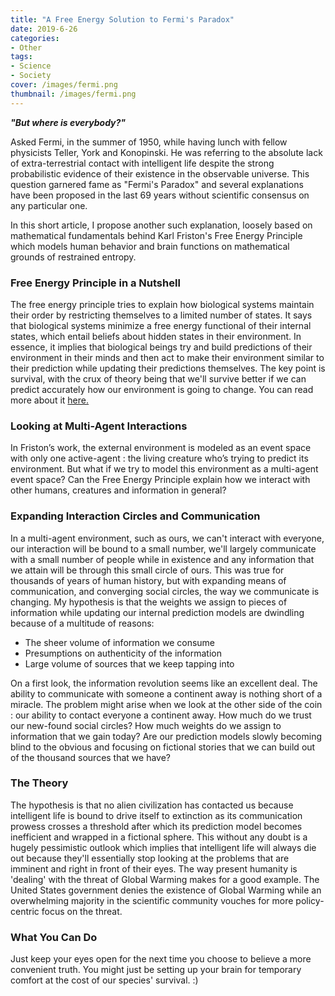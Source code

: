 ```yaml
---
title: "A Free Energy Solution to Fermi's Paradox"
date: 2019-6-26
categories:
- Other
tags:
- Science
- Society
cover: /images/fermi.png
thumbnail: /images/fermi.png
---
```


***"But where is everybody?"***

Asked Fermi, in the summer of 1950, while having lunch with fellow physicists Teller, York and Konopinski. He was referring to the absolute lack of extra-terrestrial contact with intelligent life despite the strong probabilistic evidence of their existence in the observable universe. This question garnered fame as "Fermi's Paradox" and several explanations have been proposed in the last 69 years without scientific consensus on any particular one.

In this short article, I propose another such explanation, loosely based on mathematical fundamentals behind Karl Friston's Free Energy Principle which models human behavior and brain functions on mathematical grounds of restrained entropy.

<!--more-->

### Free Energy Principle in a Nutshell

The free energy principle tries to explain how biological systems maintain their order by restricting themselves to a limited number of states. It says that biological systems minimize a free energy functional of their internal states, which entail beliefs about hidden states in their environment. In essence, it implies that biological beings try and build predictions of their environment in their minds and then act to make their environment similar to their prediction while updating their predictions themselves. The key point is survival, with the crux of theory being that we'll survive better if we can predict accurately how our environment is going to change. You can read more about it [here.](https://en.wikipedia.org/wiki/Free_energy_principle)

### Looking at Multi-Agent Interactions

In Friston’s work, the external environment is modeled as an event space with only one active-agent : the living creature who’s trying to predict its environment. But what if we try to model this environment as a multi-agent event space? Can the Free Energy Principle explain how we interact with other humans, creatures and information in general?

### Expanding Interaction Circles and Communication

In a multi-agent environment, such as ours, we can't interact with everyone, our interaction will be bound to a small number, we'll largely communicate with a small number of people while in existence and any information that we attain will be through this small circle of ours. This was true for thousands of years of human history, but with expanding means of communication, and converging social circles, the way we communicate is changing. My hypothesis is that the weights we assign to pieces of information while updating our internal prediction models are dwindling because of a multitude of reasons:

- The sheer volume of information we consume
- Presumptions on authenticity of the information
- Large volume of sources that we keep tapping into

On a first look, the information revolution seems like an excellent deal. The ability to communicate with someone a continent away is nothing short of a miracle. The problem might arise when we look at the other side of the coin : our ability to contact everyone a continent away. How much do we trust our new-found social circles? How much weights do we assign to information that we gain today? Are our prediction models slowly becoming blind to the obvious and focusing on fictional stories that we can build out of the thousand sources that we have?

### The Theory

The hypothesis is that no alien civilization has contacted us because intelligent life is bound to drive itself to extinction as its communication prowess crosses a threshold after which its prediction model becomes inefficient and wrapped in a fictional sphere. This without any doubt is a hugely pessimistic outlook which implies that intelligent life will always die out because they'll essentially stop looking at the problems that are imminent and right in front of their eyes. The way present humanity is 'dealing' with the threat of Global Warming makes for a good example. The United States  government denies the existence of Global Warming while an overwhelming majority in the scientific community vouches for more policy-centric focus on the threat.

### What You Can Do

Just keep your eyes open for the next time you choose to believe a more convenient truth. You might just be setting up your brain for temporary comfort at the cost of our species' survival. :)
